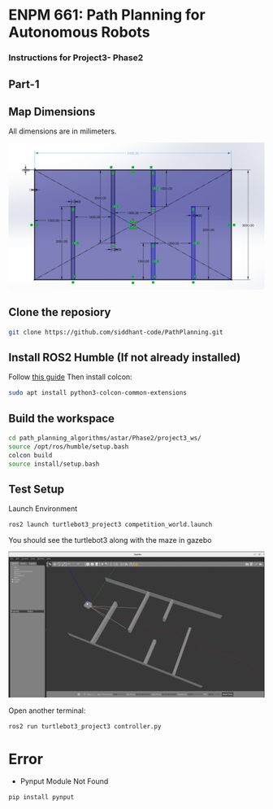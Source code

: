 # ENPM 661: Path Planning for Autonomous Robots
### Instructions for Project3- Phase2

## Part-1

## Map Dimensions

All dimensions are in milimeters.

![map](map.png)


## Clone the reposiory

```sh
git clone https://github.com/siddhant-code/PathPlanning.git
```

## Install ROS2 Humble (If not already installed)
Follow [this guide](https://docs.ros.org/en/humble/Installation.html) Then install colcon:

```sh
sudo apt install python3-colcon-common-extensions
```

## Build the workspace

```sh
cd path_planning_algorithms/astar/Phase2/project3_ws/
source /opt/ros/humble/setup.bash
colcon build
source install/setup.bash
```


## Test Setup

Launch Environment

```sh
ros2 launch turtlebot3_project3 competition_world.launch
```

You should see the turtlebot3 along with the maze in gazebo

![gazebo](gazebo.png)

Open another terminal:

```sh
ros2 run turtlebot3_project3 controller.py
```


# Error

* Pynput Module Not Found

```sh
pip install pynput
```